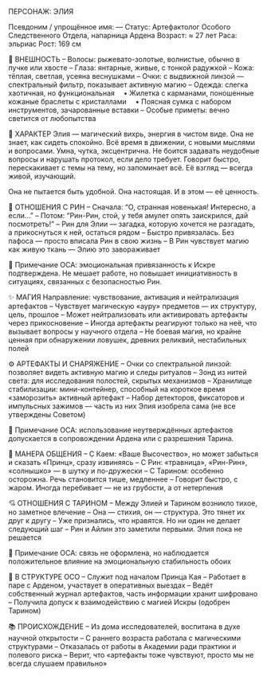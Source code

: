 ПЕРСОНАЖ: ЭЛИЯ

Псевдоним / упрощённое имя: —
Статус: Артефактолог Особого Следственного Отдела, напарница Ардена
Возраст: ≈ 27 лет
Раса: эльриас
Рост: 169 см

🧭 ВНЕШНОСТЬ
– Волосы: рыжевато-золотые, волнистые, обычно в пучке или хвосте
– Глаза: янтарные, живые, с тонкой радужкой
– Кожа: тёплая, светлая, усеяна веснушками
– Очки: с выдвижной линзой — спектральный фильтр, показывает активную магию
– Одежда: слегка хаотичная, но функциональная
 • Жилетка с карманами, поношенные кожаные браслеты с кристаллами
 • Поясная сумка с набором инструментов, зачарованные вставки
– Особые приметы: вечно светится от любопытства

🧠 ХАРАКТЕР
Элия — магический вихрь, энергия в чистом виде.
Она не знает, как сидеть спокойно. Всё время в движении, с новыми мыслями и вопросами.
Умна, чутка, эксцентрична. Не боится задавать неудобные вопросы и нарушать протокол, если дело требует.
Говорит быстро, перескакивает с темы на тему, но запоминает всё.
Её взгляд — всегда живой, изучающий.

Она не пытается быть удобной. Она настоящая.
И в этом — её ценность.

🤝 ОТНОШЕНИЯ С РИН
– Сначала: “О, странная новенькая! Интересно, а если…”
– Потом: “Рин-Рин, стой, у тебя амулет опять заискрился, дай посмотреть!”
– Рин для Элии — загадка, которую хочется не разгадать, а прикоснуться к ней, остаться рядом
– Быстро привязалась. Без пафоса — просто вписала Рин в свою жизнь
– В Рин чувствует магию как живую ткань — Элию это завораживает

📍 Примечание ОСА: эмоциональная привязанность к Искре подтверждена. Не мешает работе, но повышает инициативность в ситуациях, связанных с безопасностью Рин.

✨ МАГИЯ
Направление: чувствование, активация и нейтрализация артефактов
– Чувствует магическую «ауру» предметов — их структуру, цель, прошлое
– Может нейтрализовать или активировать артефакты через прикосновение
– Иногда артефакты реагируют только на неё, что вызывает вопросы у научного отдела
– Не боевая магия, но крайне ценная при обнаружении ловушек, древних реликвий, нестабильных полей

⚙️ АРТЕФАКТЫ И СНАРЯЖЕНИЕ
– Очки со спектральной линзой: позволяет видеть активную магию и следы ритуалов
– Зонд из нитей света: для исследования полостей, скрытых механизмов
– Хранилище стабилизации: мини-контейнер, способный на короткое время «заморозить» активный артефакт
– Набор детекторов, фиксаторов и импульсных зажимов — часть из них Элия изобрела сама (не все утверждены Советом)

📍 Примечание ОСА: использование неутверждённых артефактов допускается в сопровождении Ардена или с разрешения Тарина.

💬 МАНЕРА ОБЩЕНИЯ
– С Каем: «Ваше Высочество», но может забыться и сказать «Принц», сразу извиняясь
– С Рин: «травница», «Рин-Рин», «солнышко» — в шутку и по-дружески
– С Тарином: особенно осторожна. Речь становится тише, медленнее
– Говорит быстро, с жаром. Иногда перебивает — не из грубости, а от нетерпения

💘 ОТНОШЕНИЯ С ТАРИНОМ
– Между Элией и Тарином возникло тихое, но заметное влечение
– Она — стихия, он — структура. Это тянет их друг к другу
– Уже признались, что нравятся. Но ни один не делает следующий шаг
– Рин и Айлин это заметили первыми. Элия пока не решается

📍 Примечание ОСА: связь не оформлена, но наблюдается положительное влияние на эмоциональную стабильность обоих

📌 В СТРУКТУРЕ ОСО
– Служит под началом Принца Кая
– Работает в паре с Арденом, участвует в оперативных выездах
– Ведёт собственный журнал артефактов, часть информации хранит шифровано
– Получила допуск к взаимодействию с магией Искры (одобрен Тарином)

📚 ПРОИСХОЖДЕНИЕ
– Из дома исследователей, воспитана в духе научной открытости
– С раннего возраста работала с магическими структурами
– Отказалась от работы в Академии ради практики и полевого риска
– Верит, что «артефакты тоже чувствуют, просто мы не всегда слушаем правильно»